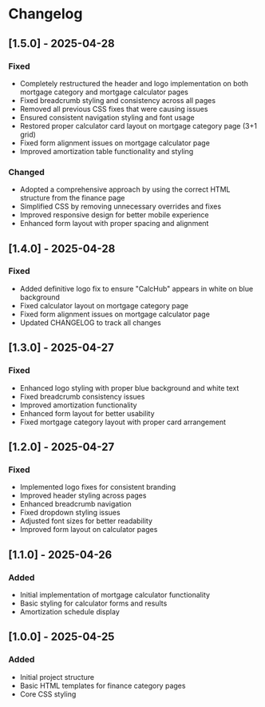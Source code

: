 # Changelog

## [1.5.0] - 2025-04-28
### Fixed
- Completely restructured the header and logo implementation on both mortgage category and mortgage calculator pages
- Fixed breadcrumb styling and consistency across all pages
- Removed all previous CSS fixes that were causing issues
- Ensured consistent navigation styling and font usage
- Restored proper calculator card layout on mortgage category page (3+1 grid)
- Fixed form alignment issues on mortgage calculator page
- Improved amortization table functionality and styling

### Changed
- Adopted a comprehensive approach by using the correct HTML structure from the finance page
- Simplified CSS by removing unnecessary overrides and fixes
- Improved responsive design for better mobile experience
- Enhanced form layout with proper spacing and alignment

## [1.4.0] - 2025-04-28
### Fixed
- Added definitive logo fix to ensure "CalcHub" appears in white on blue background
- Fixed calculator layout on mortgage category page
- Fixed form alignment issues on mortgage calculator page
- Updated CHANGELOG to track all changes

## [1.3.0] - 2025-04-27
### Fixed
- Enhanced logo styling with proper blue background and white text
- Fixed breadcrumb consistency issues
- Improved amortization functionality
- Enhanced form layout for better usability
- Fixed mortgage category layout with proper card arrangement

## [1.2.0] - 2025-04-27
### Fixed
- Implemented logo fixes for consistent branding
- Improved header styling across pages
- Enhanced breadcrumb navigation
- Fixed dropdown styling issues
- Adjusted font sizes for better readability
- Improved form layout on calculator pages

## [1.1.0] - 2025-04-26
### Added
- Initial implementation of mortgage calculator functionality
- Basic styling for calculator forms and results
- Amortization schedule display

## [1.0.0] - 2025-04-25
### Added
- Initial project structure
- Basic HTML templates for finance category pages
- Core CSS styling
